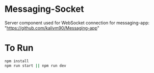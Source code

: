 # Messaging-Socket
Server component used for WebSocket connection for messaging-app: "https://github.com/kalivm90/Messaging-app"

# To Run

```bash
npm install 
npm run start || npm run dev
```